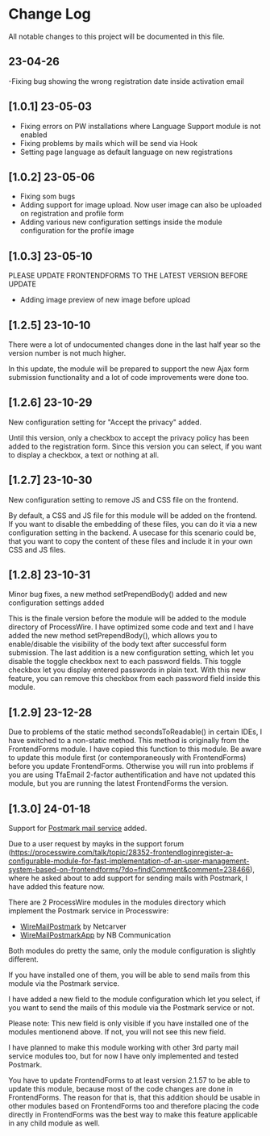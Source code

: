 # Change Log
All notable changes to this project will be documented in this file.

## 23-04-26
-Fixing bug showing the wrong registration date inside activation email

## [1.0.1] 23-05-03
- Fixing errors on PW installations where Language Support module is not enabled
- Fixing problems by mails which will be send via Hook
- Setting page language as default language on new registrations 

## [1.0.2] 23-05-06
- Fixing som bugs
- Adding support for image upload. Now user image can also be uploaded on registration and profile form
- Adding various new configuration settings inside the module configuration for the profile image

## [1.0.3] 23-05-10
PLEASE UPDATE FRONTENDFORMS TO THE LATEST VERSION BEFORE UPDATE
- Adding image preview of new image before upload

## [1.2.5] 23-10-10
There were a lot of undocumented changes done in the last half year so the version number is not much higher.

In this update, the module will be prepared to support the new Ajax form submission functionality and a lot of code improvements were done too.

## [1.2.6] 23-10-29
New configuration setting for "Accept the privacy" added.

Until this version, only a checkbox to accept the privacy policy has been added to the registration form. Since this version you can select, if you want to display a checkbox, a text or nothing at all.

## [1.2.7] 23-10-30
New configuration setting to remove JS and CSS file on the frontend.

By default, a CSS and JS file for this module will be added on the frontend. If you want to disable the embedding of these files, you can do it via a new configuration setting in the backend.
A usecase for this scenario could be, that you want to copy the content of these files and include it in your own CSS and JS files.

## [1.2.8] 23-10-31
Minor bug fixes, a new method setPrependBody() added and new configuration settings added

This is the finale version before the module will be added to the module directory of ProcessWire. I have optimized some code and text and I have added the new method setPrependBody(), which allows you to enable/disable the visibility of the body text after successful form submission.
The last addition is a new configuration setting, which let you disable the toggle checkbox next to each password fields. This toggle checkbox let you display entered passwords in plain text. With this new feature, you can remove this checkbox from each password field inside this module.

## [1.2.9] 23-12-28
Due to problems of the static method secondsToReadable() in certain IDEs, I have switched to a non-static method. This method is originally from the FrontendForms module. I have copied this function to this module. Be aware to update this module first (or contemporaneously with FrontendForms) before you update FrontendForms. Otherwise you will run into problems if you are using TfaEmail 2-factor authentification and have not updated this module, but you are running the latest FrontendForms the version.

## [1.3.0] 24-01-18
Support for [Postmark mail service](https://postmarkapp.com/) added.

Due to a user request by mayks in the support forum (https://processwire.com/talk/topic/28352-frontendloginregister-a-configurable-module-for-fast-implementation-of-an-user-management-system-based-on-frontendforms/?do=findComment&comment=238466), where he asked about to add support for sending mails with Postmark, I have added this feature now.

There are 2 ProcessWire modules in the modules directory which implement the Postmark service in Processwire:

- [WireMailPostmark](https://processwire.com/modules/wire-mail-postmark/) by Netcarver
- [WireMailPostmarkApp](https://processwire.com/modules/wire-mail-postmark-app/) by NB Communication

Both modules do pretty the same, only the module configuration is slightly different.

If you have installed one of them, you will be able to send mails from this module via the Postmark service.

I have added a new field to the module configuration which let you select, if you want to send the mails of this module via the Postmark service or not.

Please note: This new field is only visible if you have installed one of the modules mentionend above. If not, you will not see this new field.

I have planned to make this module working with other 3rd party mail service modules too, but for now I have only implemented and tested Postmark.

You have to update FrontendForms to at least version 2.1.57 to be able to update this module, because most of the code changes are done in FrontendForms. The reason for that is, that this addition should be usable in other modules based on FrontendForms too and therefore placing the code directly in FrontendForms was the best way to make this feature applicable in any child module as well.
